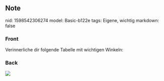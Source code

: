 ## Note
nid: 1598542306274
model: Basic-b122e
tags: Eigene, wichtig
markdown: false

### Front
Verinnerliche dir folgende Tabelle mit wichtigen Winkeln:

### Back
<img src="paste-5f8812a742e5a730f5dcce3c93f63357e3cc9237.jpg">
